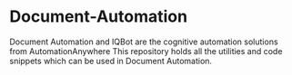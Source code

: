 # Document-Automation
Document Automation and IQBot are the cognitive automation solutions from AutomationAnywhere
This repository holds all the utilities and code snippets which can be used in Document Automation.
